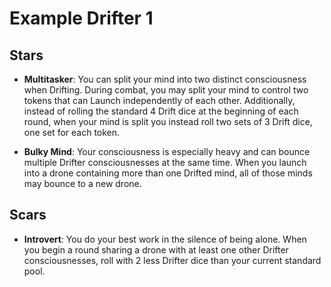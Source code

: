 # Example Drifter 1

## Stars

- **Multitasker**: You can split your mind into two distinct consciousness when Drifting. During combat, you may split your mind to control two tokens that can Launch independently of each other. Additionally, instead of rolling the standard 4 Drift dice at the beginning of each round, when your mind is split you instead roll two sets of 3 Drift dice, one set for each token.

- **Bulky Mind**: Your consciousness is especially heavy and can bounce multiple Drifter consciousnesses at the same time. When you launch into a drone containing more than one Drifted  mind, all of those minds may bounce to a new drone.

## Scars

- **Introvert**: You do your best work in the silence of being alone. When you begin a round sharing a drone with at least one other Drifter consciousnesses, roll with 2 less Drifter dice than your current standard pool.

